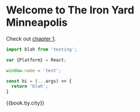 # Welcome to The Iron Yard Minneapolis

Check out [chapter 1](chapter1.md).


```js
import blah from 'testing';

var {Platform} = React;

window.name = 'test';

const hi = (...args) => {
  return 'blah';
}


```

{{book.tiy.city}}
